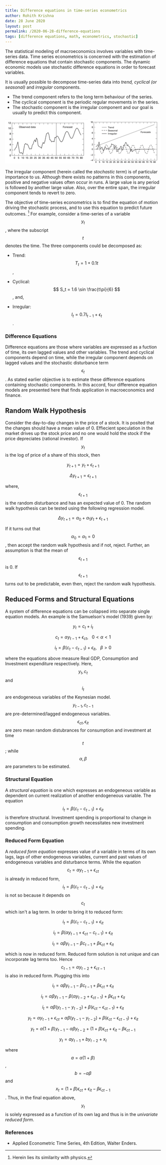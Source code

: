 ```yaml
---
title: Difference equations in time-series econometrics
author: Rohith Krishna
date: 28 June 2020
layout: post
permalink: /2020-06-28-difference-equations
tags: [difference equations, math, econometrics, stochastic]
---
```


The statistical modeling of macroeconomics involves variables with time-series data. Time series econometrics is concerned with the estimation of difference equations that contain stochastic components. The dynamic economic models use stochastic difference equations in order to forecast variables.

It is usually possible to decompose time-series data into *trend, cyclical (or seasonal)* and *irregular* components.

- The trend component refers to the long term behaviour of the series.
- The cyclical component is the periodic regular movements in the series.
- The stochastic component is the irregular component and our goal is usually to predict this component.

![Time Series](/images/2020-06-28-difference-equations-img01.jpg)

The irregular component (herein called the *stochastic term*) is of particular importance to us. Although there exists no patterns in this components, positive and negative values often occur in runs. A large value is any period is followed by another large value. Also, over the entire span, the irregular component tends to revert to zero.

The objective of time-series econometrics is to find the equation of motion driving the stochastic process, and to use this equation to predict future outcomes. [^1] For example, consider a time-series of a variable $$y_t$$, where the subscript $$t$$ denotes the time. The three components could be decomposed as:

- Trend: $$ T_t = 1 +0.1 t$$,

- Cyclical: $$ S_t = 1.6 \sin \frac{t\pi}{6} $$, and,

- Irregular: $$ I_t = 0.7 I_{t-1} + \epsilon_t$$.

### Difference Equations

Difference equations are those where variables are expressed as a fuction of time, its own lagged values and other variables.  The trend and cyclical components depend on time, while the irregular component depends on lagged values and the stochastic disturbance term $$ \epsilon_t$$. As stated earlier objective is to estimate these difference equations containing stochastic components. In this accord, four difference equation models are presented here that finds application in macroeconomics and finance.

## Random Walk Hypothesis

Consider the day-to-day changes in the price of a stock. It is posited that the changes should have a mean value of 0. Effiecient speculation in the market drives up the stock price and no one would hold the stock if the price depreciates (rational investor). If $$ y_t$$ is the log of price of a share of this stock, then

$$y_{t+1} = y_t + \epsilon_{t+1}$$

$$ \Delta y_{t+1} = \epsilon_{t+1} $$

where, $$ \epsilon_{t+1} $$ is the random disturbance and has an expected value of 0. The random walk hypothesis can be tested using the following regression model.

$$ \Delta y_{t+1} = \alpha_0 + \alpha_1 y_t + \epsilon_{t+1}$$

If it turns out that $$ \alpha_0 = \alpha_1 = 0$$, then accept the random walk hypothesis and if not, reject. Further, an assumption is that the mean of $$ \epsilon_{t+1}$$ is 0. If $$ \epsilon_{t+1}$$ turns out to be predictable, even then, reject the random walk hypothesis.

## Reduced Forms and Structural Equations

A system of difference equations can be collapsed into separate single equation models. An example is the Samuelson's model (1939) given by:

$$ y_t = c_t + i_t $$

$$ c_t = \alpha y_{t-1} + \epsilon_{ct}, \ \ \ 0 <\alpha<1$$

$$ i_t = \beta(c_t -c_{t-1})+ \epsilon_{it}, \ \ \  \beta>0 $$

where the equations above measure Real GDP, Consumption and Investment expenditure respectively. Here, $$ y_t, c_t$$ and $$i_t$$ are endogeneous variables of the Keynesian model. $$y_{t-1}, c_{t-1}$$ are pre-determined/lagged endogeneous variables. $$ \epsilon_{ct},\epsilon_{it} $$ are zero mean random distubrances for consumption and investment at time $$t$$; while $$\alpha, \beta$$ are parameters to be estimated.

### Structural Equation

A *structural equation* is one which expresses an endogeneous variable as dependent on current realization of another endogeneous variable. The equation $$ i_t = \beta(c_t -c_{t-1})+ \epsilon_{it}$$  is therefore structural. Investment spending is proportional to change in consumption and consumption growth necessitates new investment spending.

### Reduced Form Equation

A *reduced form equation* expresses value of a variable in terms of its own lags, lags of other endogeneous variables, current and past values of endogeneous variables and disturbance terms. While the equation $$ c_t = \alpha y_{t-1} + \epsilon_{ct}$$ is already in reduced form, $$ i_t = \beta(c_t -c_{t-1})+ \epsilon_{it}$$  is not so because it depends on $$c_t$$ which isn't a lag term. In order to bring it to reduced form:

$$ i_t = \beta(c_t -c_{t-1})+ \epsilon_{it}$$

$$ i_t = \beta(\alpha y_{t-1} + \epsilon_{ct} -c_{t-1})+ \epsilon_{it}$$

$$ i_t = \alpha\beta y_{t-1} - \beta c_{t-1} + \beta\epsilon_{ct} + \epsilon_{it}$$

which is now in reduced form. Reduced form solution is not unique and can incorporate lag terms too. Hence $$ c_{t-1} = \alpha y_{t-2} + \epsilon_{ct-1} $$ is also in reduced form.  Plugging this into

$$ i_t = \alpha\beta y_{t-1} - \beta c_{t-1} + \beta\epsilon_{ct} + \epsilon_{it}$$

$$ i_t = \alpha\beta y_{t-1} - \beta (\alpha y_{t-2} + \epsilon_{ct-1}) + \beta\epsilon_{ct} + \epsilon_{it}$$

$$ i_t = \alpha\beta (y_{t-1} - y_{t-2}) + \beta(\epsilon_{ct} - \epsilon_{ct-1}) + \epsilon_{it}$$

$$ y_t = \alpha y_{t-1} + \epsilon_{ct} + \alpha\beta(y_{t-1} - y_{t-2}) + \beta(\epsilon_{ct} - \epsilon_{ct-1}) + \epsilon_{it}$$

$$ y_t = \alpha(1+\beta)y_{t-1} - \alpha\beta y_{t-2} + (1+\beta)\epsilon_{ct} + \epsilon_{it} - \beta \epsilon_{ct -1}$$

$$ y_t = a y_{t-1} +b y_{t-2} +x_t$$

where $$ a = \alpha(1+\beta)$$, $$ b = -\alpha\beta$$ and $$ x_t = (1+\beta)\epsilon_{ct} + \epsilon_{it} - \beta \epsilon_{ct -1}$$. Thus, in the final equation above, $$ y_t $$ is solely expressed as a function of its own lag and thus is in the *univariate reduced form*.



### References

- Applied Econometric Time Series, 4th Edition, Walter Enders.




[^1]: Herein lies its similarity with physics.
